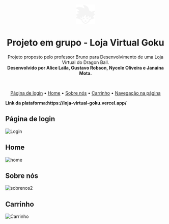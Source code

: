 <p align="center">
<img align="auto" width="60px" src="/assets/img/logo_icongoku.png">
</p>
<h1 align="center"> Projeto em grupo - Loja Virtual Goku</h1>
<p align="center">Projeto proposto pelo professor Bruno para Desenvolvimento de uma Loja Virtual do Dragon Ball. 
<br>
<strong> Desenvolvido por Alice Laila, Gustavo Robson, Nycole Oliveira e Janaina Mota.</strong></p>
<br>
<div align="center">
  
   [Página de login](página-de-login) • [Home](#home) • [Sobre nós](#sobre-nós) • [Carrinho](#carrinho) • [Navegação na página](#navegação-na-página) 
   
</div>

<p><b> Link da plataforma:https://loja-virtual-goku.vercel.app/</b></p>

## Página de login

![Login](https://github.com/user-attachments/assets/ab2bc839-52ed-4ee3-a698-a2cd9b365da5)

## Home 
![home](https://github.com/user-attachments/assets/089d9945-932a-4c9e-8032-4065e6de2262)

## Sobre nós 

![sobrenos2](https://github.com/user-attachments/assets/342373e5-068a-4b3d-a6d3-493a593b6722)

## Carrinho 

![Carrinho](https://github.com/user-attachments/assets/b93abab1-8144-4814-b3f7-b24f53cfbee9)

